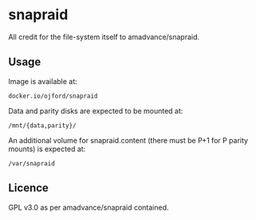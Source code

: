# snapraid

All credit for the file-system itself to amadvance/snapraid.

## Usage

Image is available at:
```
docker.io/ojford/snapraid
```

Data and parity disks are expected to be mounted at:
```
/mnt/{data,parity}/
```

An additional volume for snapraid.content (there must be P+1 for P parity mounts) is expected at:
```
/var/snapraid
```


## Licence

GPL v3.0 as per amadvance/snapraid contained.

